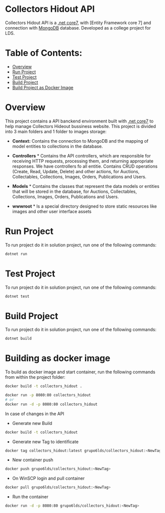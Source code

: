 # Collectors Hidout API

Collectors Hidout API is a [.net core7](https://dotnet.microsoft.com/), with [Entity Framework core 7] and connection with [MongoDB](https://mongodb.com/) database. Developed as a college project for LDS.

# Table of Contents:

- [Overview](#overview)
- [Run Project](#run-project)
- [Test Project](#test-project)
- [Build Project](#build-project)
- [Build Project as Docker Image](#building-as-docker-image)

# Overview

This project contains a API banckend environment built with [.net core7](https://dotnet.microsoft.com/) to help manage Collectors Hideout bussiness website. This project is divided into 3 main folders and 1 folder to images storage:

- **Context:** Contains the connection to MongoDB and the mapping of model entities to collections in the database.

- **Controllers** \* Contains the API controllers, which are responsible for receiving HTTP requests, processing them, and returning appropriate responses. We have controllers fo all entitie. Contains CRUD operations (Create, Read, Update, Delete) and other actions, for Auctions, Collectables, Collections, Images, Orders, Publications and Users.

- **Models** \* Contains the classes that represent the data models or entities that will be stored in the database, for Auctions, Collectables, Collections, Images, Orders, Publications and Users.

- **wwwroot** \* Is a special directory designed to store static resources like images and other user interface assets

# Run Project

To run project do it in solution project, run one of the following commands:

```bash
dotnet run
```

# Test Project

To run project do it in solution project, run one of the following commands:

```bash
dotnet test
```

# Build Project

To run project do it in solution project, run one of the following commands:

```bash
dotnet build
```

# Building as docker image

To build as docker image and start container, run the following commands from within the project folder:

```bash
docker build -t collectors_hidout .

docker run -p 8080:80 collectors_hidout
# or
docker run -d -p 8080:80 collectors_hidout
```

In case of changes in the API

- Generate new Build

```bash
docker build -t collectors_hidout 
```

- Generate new Tag to identificate

```bash
docker tag collectors_hidout:latest grupo6lds/collectors_hidout:<NewTag>
```

- New container push

```bash
docker push grupo6lds/collectors_hidout:<NewTag>
```

- On WinSCP login and pull container

```bash
docker pull grupo6lds/collectors_hidout:<NewTag>
```

- Run the container

```bash
docker run -d -p 8080:80 grupo6lds/collectors_hidout:<NewTag>
```
